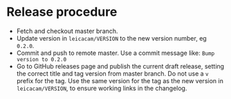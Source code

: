 # Release procedure

- Fetch and checkout master branch.
- Update version in `leicacam/VERSION` to the new version number, eg `0.2.0`.
- Commit and push to remote master. Use a commit message like: `Bump version to 0.2.0`
- Go to GitHub releases page and publish the current draft release, setting the correct title and tag version from master branch. Do not use a `v` prefix for the tag. Use the same version for the tag as the new version in `leicacam/VERSION`, to ensure working links in the changelog.
